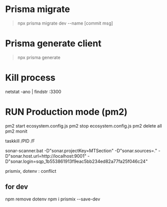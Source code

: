 

# Prisma migrate
> npx prisma migrate dev --name [commit msg]

# Prisma generate client
> npx prisma generate

# Kill process
netstat -ano | findstr :3300

# RUN Production mode (pm2)
pm2 start ecosystem.config.js
pm2 stop ecosystem.config.js
pm2 delete all
pm2 monit

taskkill /PID <PID> /F

sonar-scanner.bat -D"sonar.projectKey=MTSection" -D"sonar.sources=." -D"sonar.host.url=http://localhost:9001" -D"sonar.login=sqp_1b553861913f9eac5bb234ed82a77fa25f046c24"

prismix, dotenv : conflict

## for dev
npm remove dotenv
npm i prismix --save-dev